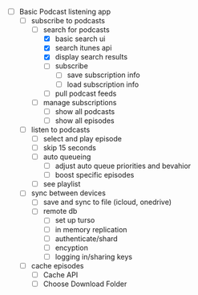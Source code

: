 - [ ] Basic Podcast listening app
  - [ ] subscribe to podcasts
    - [ ] search for podcasts
      - [x] basic search ui
      - [x] search itunes api
      - [x] display search results
      - [ ] subscribe
        - [ ] save subscription info
        - [ ] load subscription info
      - [ ] pull podcast feeds
    - [ ] manage subscriptions
      - [ ] show all podcasts
      - [ ] show all episodes
  - [ ] listen to podcasts
    - [ ] select and play episode
    - [ ] skip 15 seconds
    - [ ] auto queueing
      - [ ] adjust auto queue priorities and bevahior
      - [ ] boost specific episodes
    - [ ] see playlist
  - [ ] sync between devices
    - [ ] save and sync to file (icloud, onedrive)
    - [ ] remote db
      - [ ] set up turso
      - [ ] in memory replication
      - [ ] authenticate/shard
      - [ ] encyption
      - [ ] logging in/sharing keys
  - [ ] cache episodes
    - [ ] Cache API
    - [ ] Choose Download Folder
